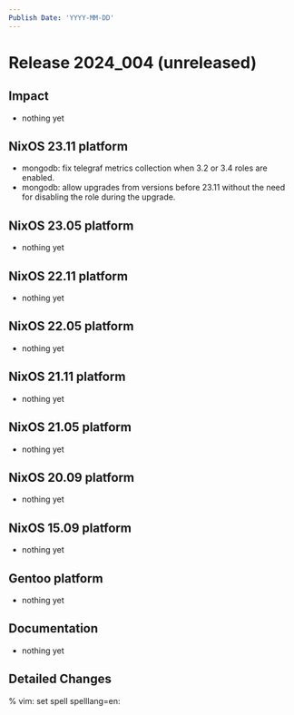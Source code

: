 ```yaml
---
Publish Date: 'YYYY-MM-DD'
---
```


# Release 2024_004 (unreleased)

## Impact

- nothing yet

## NixOS 23.11 platform

- mongodb: fix telegraf metrics collection when 3.2 or 3.4 roles are enabled.
- mongodb: allow upgrades from versions before 23.11 without the need for
  disabling the role during the upgrade.

## NixOS 23.05 platform

- nothing yet

## NixOS 22.11 platform

- nothing yet

## NixOS 22.05 platform

- nothing yet

## NixOS 21.11 platform

- nothing yet

## NixOS 21.05 platform

- nothing yet

## NixOS 20.09 platform

- nothing yet

## NixOS 15.09 platform

- nothing yet

## Gentoo platform

- nothing yet

## Documentation

- nothing yet

## Detailed Changes

% vim: set spell spelllang=en:
